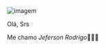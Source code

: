 <img align="center" src="https://github.com/Notjef/notjef/assets/fbe646f1-4c72-4e61-ad01-bcabad26dfb6" alt="imagem">




Olá, Srs

Me chamo *Jeferson Rodrigo*👨🏻‍💻
